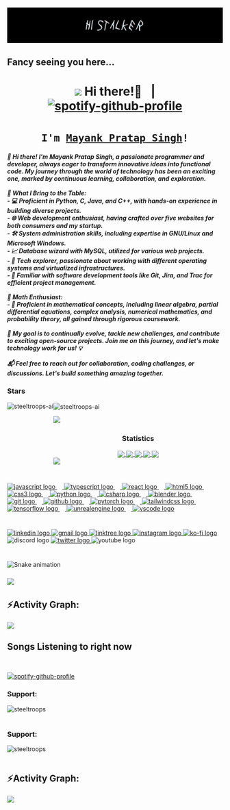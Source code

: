 <!--https://cdn.discordapp.com/emojis/905827157782200320.png?size=80-->
<p align="center">
  <a href="linktr.ee/steeltroops"><img src="./bannerc.jpg" alt="Banner"></a>

  <h2>  Fancy seeing you here...</h2>

</p>



# <h1 align="center">[<img src="https://64.media.tumblr.com/7d4cf400be9f42a39e3f9195bde8039c/e47bec4ac932def5-4e/s1280x1920/859f46c8c612e2d3d7e2a71f8d071fc343081f4d.jpg" height="110px">](linktr.ee/steeltroops) Hi there!👋⠀| [![spotify-github-profile](https://spotify-github-profile.vercel.app/api/view?uid=31kcq3r4acb4sr4xghbkh2p5bjru&cover_image=true&theme=natemoo-re&show_offline=false&background_color=d44040&interchange=true&bar_color=53b14f&bar_color_cover=true)](https://spotify-github-profile.vercel.app/api/view?uid=31kcq3r4acb4sr4xghbkh2p5bjru&redirect=true)
</h1>


<h1 align="center"> <code>I'm <a href="https://www.edisonlee55.com">Mayank Pratap Singh</a>!</code> </h1>

<h5 align="left">👋 Hi there! I'm Mayank Pratap Singh, a passionate programmer and developer, always eager to transform innovative ideas into functional code. My journey through the world of technology has been an exciting one, marked by continuous learning, collaboration, and exploration.<br><br>🚀 What I Bring to the Table:<br>- 💻 Proficient in Python, C, Java, and C++, with hands-on experience in building diverse projects.<br>- 🌐 Web development enthusiast, having crafted over five websites for both consumers and my startup.<br>- 🛠️ System administration skills, including expertise in GNU/Linux and Microsoft Windows.<br>- 📈 Database wizard with MySQL, utilized for various web projects.<br>- 🌌 Tech explorer, passionate about working with different operating systems and virtualized infrastructures.<br>- 🧰 Familiar with software development tools like Git, Jira, and Trac for efficient project management.<br><br>🧮 Math Enthusiast:<br>- 📐 Proficient in mathematical concepts, including linear algebra, partial differential equations, complex analysis, numerical mathematics, and probability theory, all gained through rigorous coursework.<br><br>🎯 My goal is to continually evolve, tackle new challenges, and contribute to exciting open-source projects. Join me on this journey, and let's make technology work for us! 💡<br><br>📬 Feel free to reach out for collaboration, coding challenges, or discussions. Let's build something amazing together.</h5>


###

<h3 align="left">Stars</h3>
<img align="left" height="180em" src="https://github-readme-stats.vercel.app/api/top-langs/?username=steeltroops-ai&layout=compact&theme=nightowl" alt=steeltroops-ai />

<p><img align="center" height="180em" src="https://github-readme-streak-stats.herokuapp.com/?user=steeltroops-ai&theme=nightowl" alt="steeltroops-ai" /> 
</h2></p>


<img src="https://user-images.githubusercontent.com/73097560/115834477-dbab4500-a447-11eb-908a-139a6edaec5c.gif"> 

<h3 align="center">Statistics</h3>
<div align="center">
<a href="https://github.com/steeltroops-ai">
<img align="center" src="http://github-profile-summary-cards.vercel.app/api/cards/stats?username=steeltroops-ai&theme=2077" height="180em" />
<img align="center" src="http://github-profile-summary-cards.vercel.app/api/cards/most-commit-language?username=steeltroops-ai&theme=2077" height="180em" />
<img align="center" src="http://github-profile-summary-cards.vercel.app/api/cards/repos-per-language?username=steeltroops-ai&theme=2077" height="180em" />
<img align="center" src="http://github-profile-summary-cards.vercel.app/api/cards/productive-time?username=steeltroops-ai&theme=2077" height="180em" />
<img align="center" src="http://github-profile-summary-cards.vercel.app/api/cards/profile-details?username=steeltroops-ai&theme=2077" height="180em" />
</div>
<img src="https://user-images.githubusercontent.com/73097560/115834477-dbab4500-a447-11eb-908a-139a6edaec5c.gif">

###

<br clear="both">

<div align="left">
  <img src="https://cdn.jsdelivr.net/gh/devicons/devicon/icons/javascript/javascript-original.svg" height="30" alt="javascript logo"  />
  <img width="12" />
  <img src="https://cdn.jsdelivr.net/gh/devicons/devicon/icons/typescript/typescript-original.svg" height="30" alt="typescript logo"  />
  <img width="12" />
  <img src="https://cdn.jsdelivr.net/gh/devicons/devicon/icons/react/react-original.svg" height="30" alt="react logo"  />
  <img width="12" />
  <img src="https://cdn.jsdelivr.net/gh/devicons/devicon/icons/html5/html5-original.svg" height="30" alt="html5 logo"  />
  <img width="12" />
  <img src="https://cdn.jsdelivr.net/gh/devicons/devicon/icons/css3/css3-original.svg" height="30" alt="css3 logo"  />
  <img width="12" />
  <img src="https://cdn.jsdelivr.net/gh/devicons/devicon/icons/python/python-original.svg" height="30" alt="python logo"  />
  <img width="12" />
  <img src="https://cdn.jsdelivr.net/gh/devicons/devicon/icons/csharp/csharp-original.svg" height="30" alt="csharp logo"  />
  <img width="12" />
  <img src="https://cdn.jsdelivr.net/gh/devicons/devicon/icons/blender/blender-original.svg" height="30" alt="blender logo"  />
  <img width="12" />
  <img src="https://cdn.jsdelivr.net/gh/devicons/devicon/icons/git/git-original.svg" height="30" alt="git logo"  />
  <img width="12" />
  <img src="https://cdn.jsdelivr.net/gh/devicons/devicon/icons/github/github-original.svg" height="30" alt="github logo"  />
  <img width="12" />
  <img src="https://cdn.jsdelivr.net/gh/devicons/devicon/icons/pytorch/pytorch-original.svg" height="30" alt="pytorch logo"  />
  <img width="12" />
  <img src="https://cdn.jsdelivr.net/gh/devicons/devicon/icons/tailwindcss/tailwindcss-original-wordmark.svg" height="30" alt="tailwindcss logo"  />
  <img width="12" />
  <img src="https://cdn.jsdelivr.net/gh/devicons/devicon/icons/tensorflow/tensorflow-original.svg" height="30" alt="tensorflow logo"  />
  <img width="12" />
  <img src="https://cdn.jsdelivr.net/gh/devicons/devicon/icons/unrealengine/unrealengine-original.svg" height="30" alt="unrealengine logo"  />
  <img width="12" />
  <img src="https://cdn.jsdelivr.net/gh/devicons/devicon/icons/vscode/vscode-original.svg" height="30" alt="vscode logo"  />
</div>

###

<br clear="both">

<div align="left">
  <a href="https://www.linkedin.com/in/steeltroops-ai/" target="_blank">
    <img src="https://img.shields.io/static/v1?message=LinkedIn&logo=linkedin&label=&color=0077B5&logoColor=white&labelColor=&style=for-the-badge" height="35" alt="linkedin logo"  />
  </a>
  <a href="steeltroops.ai@gmail.com" target="_blank">
    <img src="https://img.shields.io/static/v1?message=Gmail&logo=gmail&label=&color=D14836&logoColor=white&labelColor=&style=for-the-badge" height="35" alt="gmail logo"  />
  </a>
  <a href="https://linktr.ee/steeltroops" target="_blank">
    <img src="https://img.shields.io/static/v1?message=Linktree&logo=linktree&label=&color=1de9b6&logoColor=white&labelColor=&style=for-the-badge" height="35" alt="linktree logo"  />
  </a>
  <a href="https://www.instagram.com/steeltroops_ai/https://www.instagram.com/steeltroops_ai/" target="_blank">
    <img src="https://img.shields.io/static/v1?message=Instagram&logo=instagram&label=&color=E4405F&logoColor=white&labelColor=&style=for-the-badge" height="35" alt="instagram logo"  />
  </a>
  <a href="https://ko-fi.com/steeltroops" target="_blank">
    <img src="https://img.shields.io/static/v1?message=Ko-fi&logo=ko-fi&label=&color=F16061&logoColor=white&labelColor=&style=for-the-badge" height="35" alt="ko-fi logo"  />
  </a>
  <img src="https://img.shields.io/static/v1?message=Discord&logo=discord&label=&color=7289DA&logoColor=white&labelColor=&style=for-the-badge" height="35" alt="discord logo"  />
  <a href="https://www.linkedin.com/in/steeltroops-ai/" target="_blank">
    <img src="https://img.shields.io/static/v1?message=Twitter&logo=twitter&label=&color=1DA1F2&logoColor=white&labelColor=&style=for-the-badge" height="35" alt="twitter logo"  />
  </a>
  <img src="https://img.shields.io/static/v1?message=Youtube&logo=youtube&label=&color=FF0000&logoColor=white&labelColor=&style=for-the-badge" height="35" alt="youtube logo"  />
</div>

###

<br clear="both">

<img src="https://raw.githubusercontent.com/steeltroops-ai/steeltroops-ai/output/snake.svg" alt="Snake animation" />

###

<img src="https://user-images.githubusercontent.com/73097560/115834477-dbab4500-a447-11eb-908a-139a6edaec5c.gif"><h2 align="left">⚡Activity Graph:</h2>
<img align="center" src="https://github-readme-activity-graph.vercel.app/graph?username=steeltroops-ai&theme=react-dark"/>

## Songs Listening to right now

<br clear="both">

[![spotify-github-profile](https://spotify-github-profile.vercel.app/api/view?uid=31kcq3r4acb4sr4xghbkh2p5bjru&cover_image=true&theme=natemoo-re&show_offline=false&background_color=d44040&interchange=true&bar_color=53b14f&bar_color_cover=true)](https://spotify-github-profile.vercel.app/api/view?uid=31kcq3r4acb4sr4xghbkh2p5bjru&redirect=true)




<h3 align="left">Support:</h3>
<p><a href="https://ko-fi.com/steeltroops"> <img align="left" src="https://cdn.ko-fi.com/cdn/kofi3.png?v=3" height="50" width="210" alt="steeltroops" /></a></p><br><br>

<h3 align="left">Support:</h3>
<p><a href="https://ko-fi.com/steeltroops"> <img align="left" src="https://cdn.ko-fi.com/cdn/kofi3.png?v=3" height="50" width="210" alt="steeltroops" /></a></p><br><br>

<h2 align="left">⚡Activity Graph:</h2>
<img align="center" src="https://github-readme-activity-graph.vercel.app/graph?username=steeltroops-ai&theme=nightowl"/>